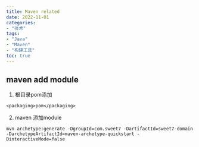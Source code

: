 ```yaml
---
title: Maven related
date: 2022-11-01
categories:
- "技术"
tags:
- "Java"
- "Maven"
- "构建工具"
toc: true
---
```


## maven add module

1. 根目录pom添加
```
<packaging>pom</packaging>
```
2. maven 添加module
```
mvn archetype:generate -DgroupId=com.sweet7 -DartifactId=sweet7-domain -DarchetypeArtifactId=maven-archetype-quickstart -DinteractiveMode=false
```
